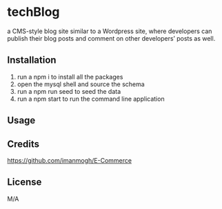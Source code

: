 # techBlog
a CMS-style blog site similar to a Wordpress site, where developers can publish their blog posts and comment on other developers’ posts as well. 

## Installation
 1. run a npm i to install all the packages
 2. open the mysql shell and source the schema
 3. run a npm run seed to seed the data
 4. run a npm start to run the command line application
 

## Usage


## Credits
https://github.com/imanmogh/E-Commerce

## License
M/A